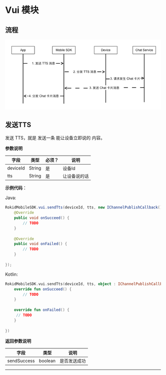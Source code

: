 # Vui 模块

## 流程

![](images/vui_tts.png)

## 发送TTS 

发送 TTS，就是 发送一条 能让设备立即说的 内容。

**参数说明**
 
| 字段    | 类型   | 必须？| 说明 |
| ------ | ----- | ----- | ----- |
| deviceId | String | 是 | 设备Id  |
| tts | String | 是 | 让设备说的话  |

**示例代码**：
 
 Java:
 
```java
RokidMobileSDK.vui.sendTts(deviceId, tts, new IChannelPublishCallback() {
    @Override
    public void onSucceed() {
        // TODO
    }

    @Override
    public void onFailed() {
        // TODO
    }

});
```

Kotlin:

```kotlin
RokidMobileSDK.vui.sendTts(deviceId, tts, object : IChannelPublishCallback {
    override fun onSucceed() {
        // TODO
    }

    override fun onFailed() {
     // TODO
    }

})
```
 
**返回参数说明**
 
| 字段    | 类型    | 说明 |
| ------ | ------- |  ----- |
|sendSuccess| boolean|是否发送成功|

---


